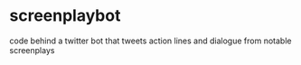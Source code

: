 # screenplaybot
code behind a twitter bot that tweets action lines and dialogue from notable screenplays
